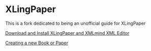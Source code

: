 # XLingPaper
This is a fork dedicated to being an unofficial guide for XLingPaper

[Download and Install XLingPaper and XMLmind XML Editor](https://github.com/NuclearChickens/XLingPaper/wiki/Download-and-Install-XLingPaper-and-XMLmind-XML-Editor/)

[Creating a new Book or Paper](https://github.com/NuclearChickens/XLingPaper/wiki/XLingPaper-Basics#creating-a-new-book-or-paper)
